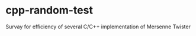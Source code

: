 cpp-random-test
===============

Survay for efficiency of several C/C++ implementation of Mersenne Twister